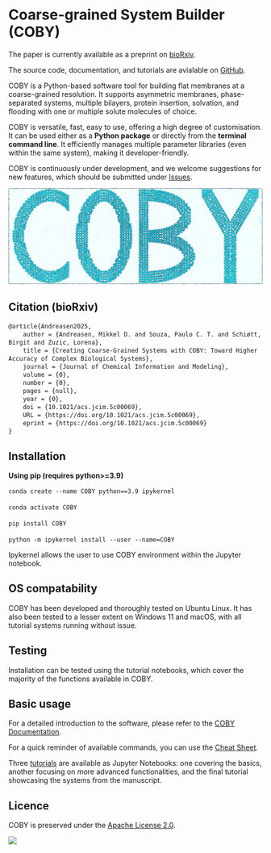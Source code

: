 # Coarse-grained System Builder (COBY)

The paper is currently available as a preprint on [bioRxiv](https://www.biorxiv.org/content/10.1101/2024.07.23.604601v1).

The source code, documentation, and tutorials are avialable on [GitHub](https://github.com/MikkelDA/COBY).

COBY is a Python-based software tool for building flat membranes at a coarse-grained resolution. It supports asymmetric membranes, phase-separated systems, multiple bilayers, protein insertion, solvation, and flooding with one or multiple solute molecules of choice.

COBY is versatile, fast, easy to use, offering a high degree of customisation. It can be used either as a **Python package** or directly from the **terminal command line**. It efficiently manages multiple parameter libraries (even within the same system), making it developer-friendly. 

COBY is continuously under development, and we welcome suggestions for new features, which should be submitted under [Issues](https://github.com/MikkelDA/COBY/issues). 

![](https://github.com/MikkelDA/COBY/raw/master/figures/COBY_Logo.png)

## Citation (bioRxiv)
```
@article{Andreasen2025,
	author = {Andreasen, Mikkel D. and Souza, Paulo C. T. and Schiøtt, Birgit and Zuzic, Lorena},
	title = {Creating Coarse-Grained Systems with COBY: Toward Higher Accuracy of Complex Biological Systems},
	journal = {Journal of Chemical Information and Modeling},
	volume = {0},
	number = {0},
	pages = {null},
	year = {0},
	doi = {10.1021/acs.jcim.5c00069},
	URL = {https://doi.org/10.1021/acs.jcim.5c00069},
	eprint = {https://doi.org/10.1021/acs.jcim.5c00069}
}
```

## Installation 

**Using pip (requires python>=3.9)**

    conda create --name COBY python==3.9 ipykernel

    conda activate COBY

    pip install COBY

    python -m ipykernel install --user --name=COBY

Ipykernel allows the user to use COBY environment within the Jupyter notebook.

## OS compatability

COBY has been developed and thoroughly tested on Ubuntu Linux. It has also been tested to a lesser extent on Windows 11 and macOS, with all tutorial systems running without issue.

## Testing

Installation can be tested using the tutorial notebooks, which cover the majority of the functions available in COBY.

## Basic usage 

For a detailed introduction to the software, please refer to the [COBY Documentation](https://github.com/MikkelDA/COBY/blob/master/COBY_Documentation.pdf).

For a quick reminder of available commands, you can use the [Cheat Sheet](https://github.com/MikkelDA/COBY/blob/master/COBY_CHEAT_SHEET.pdf).

Three [tutorials](https://github.com/MikkelDA/COBY/tree/master/Tutorial) are available as Jupyter Notebooks: one covering the basics, another focusing on more advanced functionalities, and the final tutorial showcasing the systems from the manuscript.

## Licence

COBY is preserved under the [Apache License 2.0](https://github.com/MikkelDA/COBY/blob/main/LICENSE).

![](https://github.com/MikkelDA/COBY/raw/master/figures/membrane_protein.png)
